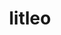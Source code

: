 ---
id: 667
title: litleo
types: [fire,normal]
image: https://raw.githubusercontent.com/PokeAPI/sprites/master/sprites/pokemon/667.png
---